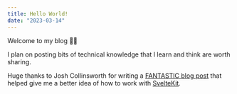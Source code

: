 ```yaml
---
title: Hello World!
date: "2023-03-14"
---
```


Welcome to my blog 👋🏻

I plan on posting bits of technical knowledge that I learn and think are worth sharing.

Huge thanks to Josh Collinsworth for writing a [FANTASTIC blog post](https://joshcollinsworth.com/blog/build-static-sveltekit-markdown-blog)
that helped give me a better idea of how to work with [SvelteKit](https://kit.svelte.dev/).

